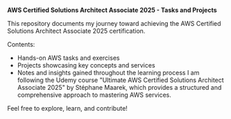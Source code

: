 **AWS Certified Solutions Architect Associate 2025 - Tasks and Projects**

This repository documents my journey toward achieving the AWS Certified Solutions Architect Associate 2025 certification.

Contents:
- Hands-on AWS tasks and exercises
- Projects showcasing key concepts and services
- Notes and insights gained throughout the learning process
I am following the Udemy course "Ultimate AWS Certified Solutions Architect Associate 2025" by Stéphane Maarek, which provides a structured and comprehensive approach to mastering AWS services.

Feel free to explore, learn, and contribute!
